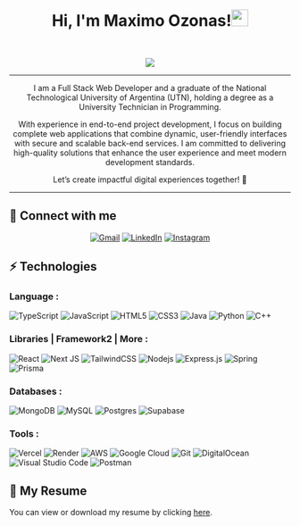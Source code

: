 <h1 align="center">Hi, I'm Maximo Ozonas!<img src="https://media.giphy.com/media/hvRJCLFzcasrR4ia7z/giphy.gif" width="30"></h1>

<br/>

<p align="center">
  <a href="https://github.com/DenverCoder1/readme-typing-svg"><img src="https://readme-typing-svg.herokuapp.com?lines=Full+Stack+Web+Developer;University+Technician+in+Programming;Freelancer;Always%20learning%20new%20things&center=true&width=400&height=45"></a>
</p>

<hr>
<p align="center" width="150px">
    I am a Full Stack Web Developer and a graduate of the National Technological University of Argentina (UTN), holding a degree as a University Technician in Programming.
</p>
<p align="center" width="150px">
    With experience in end-to-end project development, I focus on building complete web applications that combine dynamic, user-friendly interfaces with secure and scalable back-end services. I am committed to delivering high-quality solutions that enhance the user experience and meet modern development standards.
</p>
<p align="center" width="150px">
    Let’s create impactful digital experiences together! 🚀
</p>

<hr>

## 🤝 Connect with me

<p align="center">
	<a href="mailto:maxiozonas10@gmail.com"><img img src="https://img.shields.io/badge/gmail-%23EA4335.svg?style=flat&logo=gmail&logoColor=white" alt="Gmail"/></a>
	<a href="https://www.linkedin.com/in/maximoozonas/"><img src="https://img.shields.io/badge/linkedin-%230A66C2.svg?style=flat&logo=linkedin&logoColor=white" alt="LinkedIn"/></a>
    <a href="https://www.instagram.com/maxiozonas/"><img src="https://img.shields.io/badge/Instagram-%23E4405F.svg?style=flat&logo=instagram&logoColor=white" alt="Instagram"/></a>
</p>

## ⚡ Technologies

### Language :

![TypeScript](https://img.shields.io/badge/-TypeScript-007ACC?style=flat-square&logo=typescript)
![JavaScript](https://img.shields.io/badge/-JavaScript-black?style=flat-square&logo=javascript)
![HTML5](https://img.shields.io/badge/-HTML5-E34F26?style=flat-square&logo=html5&logoColor=white)
![CSS3](https://img.shields.io/badge/-CSS3-1572B6?style=flat-square&logo=css3)
![Java](https://img.shields.io/badge/-java-E34A86?style=flat-square&logo=java)
![Python](https://img.shields.io/badge/-Python-black?style=flat-square&logo=Python)
![C++](https://img.shields.io/badge/-C++-00599C?style=flat-square&logo=c)

### Libraries | Framework2 | More :

![React](https://img.shields.io/badge/-React-black?style=flat-square&logo=react)
![Next JS](https://img.shields.io/badge/Next-black?style=flat&logo=next.js&logoColor=white)
![TailwindCSS](https://img.shields.io/badge/tailwindcss-%2338B2AC.svg?style=flat&logo=tailwind-css&logoColor=white)
![Nodejs](https://img.shields.io/badge/-Nodejs-black?style=flat-square&logo=Node.js)
![Express.js](https://img.shields.io/badge/express.js-%23404d59.svg?style=flat&logo=express&logoColor=%2361DAFB)
![Spring](https://img.shields.io/badge/spring-%236DB33F.svg?style=flat&logo=spring&logoColor=white)
![Prisma](https://img.shields.io/badge/Prisma-3982CE?style=flat&logo=Prisma&logoColor=white)

### Databases :

![MongoDB](https://img.shields.io/badge/MongoDB-%234ea94b.svg?style=flat&logo=mongodb&logoColor=white)
![MySQL](https://img.shields.io/badge/mysql-4479A1.svg?style=flat&logo=mysql&logoColor=white)
![Postgres](https://img.shields.io/badge/postgres-%23316192.svg?style=flat&logo=postgresql&logoColor=white)
![Supabase](https://img.shields.io/badge/Supabase-3ECF8E?style=flat&logo=supabase&logoColor=white)

### Tools :

![Vercel](https://img.shields.io/badge/vercel-%23000000.svg?style=flat&logo=vercel&logoColor=white)
![Render](https://img.shields.io/badge/Render-%46E3B7.svg?style=flat&logo=render&logoColor=white)
![AWS](https://img.shields.io/badge/AWS-%23FF9900.svg?style=flat&logo=amazon-aws&logoColor=white)
![Google Cloud](https://img.shields.io/badge/Google%20Cloud-black?style=flat&logo=google-cloud)
![Git](https://img.shields.io/badge/-Git-black?style=flate&logo=git)
![DigitalOcean](https://img.shields.io/badge/DigitalOcean-%230167ff.svg?style=flat&logo=digitalOcean&logoColor=white)
![Visual Studio Code](https://img.shields.io/badge/Visual%20Studio%20Code-0078d7.svg?style=flat&logo=visual-studio-code&logoColor=white)
![Postman](https://img.shields.io/badge/Postman-FF6C37?style=flat&logo=postman&logoColor=white)

## 📄 My Resume

You can view or download my resume by clicking [here](https://github.com/maxiozonas/maxiozonas/blob/main/Ozonas%2C%20Maximo%20(English%20CV).pdf).
